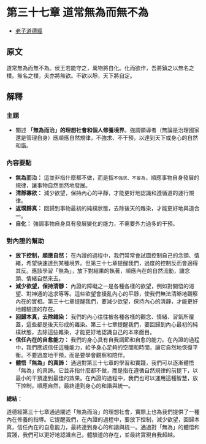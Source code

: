 # 第三十七章 道常無為而無不為

- [老子道德經](https://www.daodejing.org/)


## 原文
道常無為而無不為。侯王若能守之，萬物將自化。化而欲作，吾將鎮之以無名之樸。無名之樸，夫亦將無欲。不欲以靜，天下將自定。

## 解釋
### 主題
- 闡述 **「無為而治」的理想社會和個人修養境界**。強調領導者（無論是治理國家還是管理自身）應順應自然規律，不強求、不干預，以達到天下或身心的自然和諧。

### 內容要點
*   **無為而治：** 這並非指什麼都不做，而是指`不強求、不妄為`，順應事物自身發展的規律，讓事物自然而然地發展。
*   **清靜寡欲：** 減少欲望，保持內心的平靜，才能更好地認識和遵循道的運行規律。
*   **返璞歸真：** 回歸到事物最初的純樸狀態，去除後天的雜染，才能更好地與道合一。
*   **自化：** 強調事物自身具有發展變化的能力，不需要外力過多的干預。

### 對內證的幫助
*   **放下控制，順應自然：** 在內證的過程中，我們常常會試圖控制自己的念頭、情緒，希望快速達到某種境界。但第三十七章提醒我們，過度的控制反而會適得其反。應該學習「無為」，放下對結果的執著，順應內在的自然流動，讓念頭、情緒自然來去。
*   **減少欲望，保持清靜：** 內證的障礙之一是各種各樣的欲望，例如對開悟的渴望、對神通的追求等等。這些欲望會擾亂內心的平靜，使我們無法清晰地觀察內在的實相。第三十七章提醒我們，要減少欲望，保持內心的清靜，才能更好地體驗道的存在。
*   **回歸本真，去除雜染：** 我們的內心往往被各種各樣的觀念、情緒、習氣所覆蓋，這些都是後天形成的雜染。第三十七章提醒我們，要回歸到內心最初的純樸狀態，去除這些雜染，才能更好地認識自己的本來面目。
*   **信任內在的自愈能力：** 我們的身心具有自我調節和自愈的能力。在內證的過程中，我們應該信任這種能力，給予身心足夠的空間和時間，讓它自然地恢復平衡。不要過度地干預，而是要學會觀察和陪伴。
*   **體悟「無為」的真諦：** 通過對第三十七章的學習和實踐，我們可以逐漸體悟「無為」的真諦。它並非指什麼都不做，而是指在遵循自然規律的前提下，以最小的干預達到最佳的效果。在內證的過程中，我們也可以運用這種智慧，放下控制，順應自然，最終達到身心的和諧與統一。

**總結：**

道德經第三十七章通過闡述「無為而治」的理想社會，實際上也為我們提供了一種內在修養的指導。它提醒我們，在內證的過程中，要放下控制，減少欲望，回歸本真，信任內在的自愈能力，最終達到身心的和諧與統一。通過對「無為」的體悟和實踐，我們可以更好地認識自己，體驗道的存在，並最終實現自我超越。